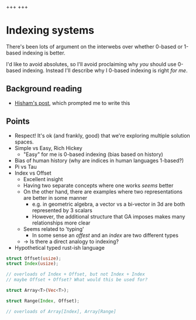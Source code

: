 +++
+++

# Indexing systems

There's been lots of argument on the interwebs over whether 0-based or 1-based indexing is better.

I'd like to avoid absolutes, so I'll avoid proclaiming why _you_ should use 0-based indexing. Instead I'll describe why I 0-based indexing is right _for me_.

## Background reading
* [Hisham's post](https://hisham.hm/2021/01/18/again-on-0-based-vs-1-based-indexing/), which prompted me to write this


## Points
* Respect! It's ok (and frankly, good) that we're exploring multiple solution spaces.
* Simple vs Easy, Rich Hickey
    * "Easy" for me is 0-based indexing (bias based on history)
* Bias of human history (why are indices in human languages 1-based?)
* Pi vs Tau
* Index vs Offset
    * Excellent insight
    * Having two separate concepts where one works _seems_ better
    * On the other hand, there are examples where two representations are better in some manner
        * e.g. in geometric algebra, a vector vs a bi-vector in 3d are both represented by 3 scalars
        * However, the additional structure that GA imposes makes many relationships more clear
    * Seems related to 'typing'
        * In some sense an _offest_ and an _index_ are two different types
    * -> Is there a direct analogy to indexing?
* Hypothetical typed rust-ish language

```rust
struct Offset(usize);
struct Index(usize);

// overloads of Index + Offset, but not Index + Index
// maybe Offset + Offset? What would this be used for?

struct Array<T>(Vec<T>);

struct Range(Index, Offset);

// overloads of Array[Index], Array[Range]

```
